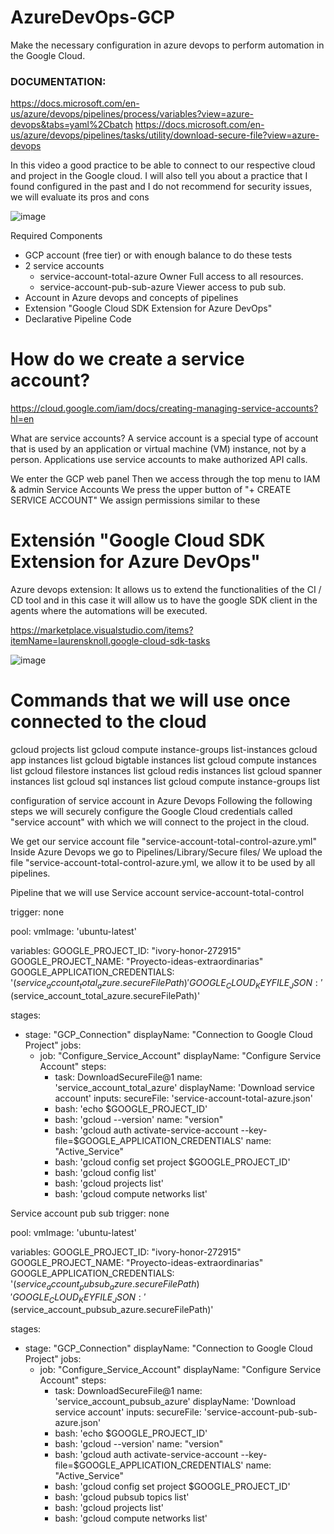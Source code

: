 # AzureDevOps-GCP

Make the necessary configuration in azure devops to perform automation in the Google Cloud.

### DOCUMENTATION:

https://docs.microsoft.com/en-us/azure/devops/pipelines/process/variables?view=azure-devops&tabs=yaml%2Cbatch
https://docs.microsoft.com/en-us/azure/devops/pipelines/tasks/utility/download-secure-file?view=azure-devops

In this video a good practice to be able to connect to our respective cloud and project in the Google cloud. I will also tell you about a practice that I found configured in the past and I do not recommend for security issues, we will evaluate its pros and cons

![image](https://user-images.githubusercontent.com/59833468/199477246-de85905d-0b20-4338-a495-677fdb64245e.png)

Required Components
* GCP account (free tier) or with enough balance to do these tests
* 2 service accounts
  * service-account-total-azure Owner Full access to all resources.
  * service-account-pub-sub-azure Viewer access to pub sub.
* Account in Azure devops and concepts of pipelines
* Extension "Google Cloud SDK Extension for Azure DevOps"
* Declarative Pipeline Code

# How do we create a service account?

https://cloud.google.com/iam/docs/creating-managing-service-accounts?hl=en

What are service accounts? A service account is a special type of account that is used by an application or virtual machine (VM) instance, not by a person. Applications use service accounts to make authorized API calls.

We enter the GCP web panel
Then we access through the top menu to IAM & admin
Service Accounts
We press the upper button of "+ CREATE SERVICE ACCOUNT" We assign permissions similar to these

# Extensión "Google Cloud SDK Extension for Azure DevOps"

Azure devops extension: It allows us to extend the functionalities of the CI / CD tool and in this case it will allow us to have the google SDK client in the agents where the automations will be executed.

https://marketplace.visualstudio.com/items?itemName=laurensknoll.google-cloud-sdk-tasks

![image](https://user-images.githubusercontent.com/59833468/199479515-045468bb-e969-401c-bce2-18b278ad634f.png)


# Commands that we will use once connected to the cloud

  gcloud projects list
  gcloud compute instance-groups list-instances
  gcloud app instances list
  gcloud bigtable instances list
  gcloud compute instances list
  gcloud filestore instances list
  gcloud redis instances list
  gcloud spanner instances list
  gcloud sql instances list
  gcloud compute instance-groups list

configuration of service account in Azure Devops
Following the following steps we will securely configure the Google Cloud credentials called "service account" with which we will connect to the project in the cloud.

We get our service account file "service-account-total-control-azure.yml"
Inside Azure Devops we go to Pipelines/Library/Secure files/
We upload the file "service-account-total-control-azure.yml, we allow it to be used by all pipelines.

Pipeline that we will use
Service account service-account-total-control

trigger: none

pool: 
  vmImage: 'ubuntu-latest'

variables:
        GOOGLE_PROJECT_ID: "ivory-honor-272915" 
        GOOGLE_PROJECT_NAME: "Proyecto-ideas-extraordinarias"
        GOOGLE_APPLICATION_CREDENTIALS: '$(service_account_total_azure.secureFilePath)'
        GOOGLE_CLOUD_KEYFILE_JSON: '$(service_account_total_azure.secureFilePath)'

stages:
  - stage: "GCP_Connection"
    displayName: "Connection to Google Cloud Project"
    jobs:
      - job: "Configure_Service_Account"
        displayName: "Configure Service Account"
        steps:
          - task: DownloadSecureFile@1
            name: 'service_account_total_azure'
            displayName: 'Download service account'
            inputs:
              secureFile: 'service-account-total-azure.json'
          - bash: 'echo $GOOGLE_PROJECT_ID'
          - bash: 'gcloud --version'
            name:  "version"
          - bash: 'gcloud auth activate-service-account --key-file=$GOOGLE_APPLICATION_CREDENTIALS'
            name: "Active_Service"
          - bash: 'gcloud config set project $GOOGLE_PROJECT_ID'
          - bash: 'gcloud config list'
          - bash: 'gcloud projects list'
          - bash: 'gcloud compute networks list'

Service account pub sub
trigger: none

pool: 
  vmImage: 'ubuntu-latest'

variables:
        GOOGLE_PROJECT_ID: "ivory-honor-272915" 
        GOOGLE_PROJECT_NAME: "Proyecto-ideas-extraordinarias"
        GOOGLE_APPLICATION_CREDENTIALS: '$(service_account_pubsub_azure.secureFilePath)'
        GOOGLE_CLOUD_KEYFILE_JSON: '$(service_account_pubsub_azure.secureFilePath)'

stages:
  - stage: "GCP_Connection"
    displayName: "Connection to Google Cloud Project"
    jobs:
      - job: "Configure_Service_Account"
        displayName: "Configure Service Account"
        steps:
          - task: DownloadSecureFile@1
            name: 'service_account_pubsub_azure'
            displayName: 'Download service account'
            inputs:
              secureFile: 'service-account-pub-sub-azure.json'
          - bash: 'echo $GOOGLE_PROJECT_ID'
          - bash: 'gcloud --version'
            name:  "version"
          - bash: 'gcloud auth activate-service-account --key-file=$GOOGLE_APPLICATION_CREDENTIALS'
            name: "Active_Service"
          - bash: 'gcloud config set project $GOOGLE_PROJECT_ID'
          - bash: 'gcloud pubsub topics list'
          - bash: 'gcloud projects list'
          - bash: 'gcloud compute networks list'
